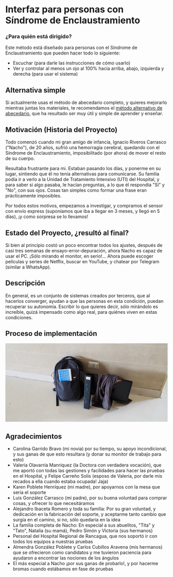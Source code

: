 # Interfaz para personas con Síndrome de Enclaustramiento

### ¿Para quién está dirigido?

Este método está diseñado para personas con el Síndrome de Enclaustramiento que pueden hacer todo lo siguiente:

- Escuchar (para darle las instrucciones de cómo usarlo)
- Ver y controlar al menos un ojo al 100% hacia arriba, abajo, izquierda y derecha (para usar el sistema)

## Alternativa simple

Si actualmente usas el método de abecedario completo, y quieres mejorarlo mientras juntas los materiales, te recomendamos el [método alternativo de abecedario](https://github.com/sebacarrasco93/enclaustramiento/blob/master/alternativo.md), que ha resultado ser muy útil y simple de aprender y enseñar.

## Motivación (Historia del Proyecto)

Todo comenzó cuando mi gran amigo de infancia, Ignacio Riveros Carrasco ("Nacho"), de 20 años, sufrió una hemorragia cerebral, quedando con el Síndrome de Enclaustramiento, imposibilitado (por ahora) de mover el resto de su cuerpo.

Resultaba frustrante para mi. Estaban pasando los días, y ponerme en su lugar, sintiendo que él no tenía alternativas para comunicarse. Su familia podía ir a verlo a la Unidad de Tratamiento Intensivo (UTI) del Hospital, y para saber si algo pasaba, le hacían preguntas, a lo que él respondía "Sí" y "No", con sus ojos. Cosas tan simples como formar una frase eran prácticamente imposibles.

Por todos estos motivos, empezamos a investigar, y compramos el sensor con envío express (suponíamos que iba a llegar en 3 meses, y llegó en 5 días), ¡y como sorpresa se lo llevamos!

## Estado del Proyecto, ¿resultó al final?

Si bien al principio costó un poco encontrar todos los ajustes, después de casi tres semanas de ensayo-error-depuración, ahora Nacho es capaz de usar el PC. ¡Sólo mirando el monitor, en serio!... Ahora puede escoger películas y series de Netflix, buscar en YouTube, y chatear por Telegram (similar a WhatsApp).

## Descripción

En general, es un conjunto de sistemas creados por terceros, que al hacerlos converger, ayudan a que las personas en esta condición, puedan recuperar su autonomía. Escribir lo que quieres decir, sólo mirándolo es increíble, quizá impensado como algo real, para quiénes viven en estas condiciones.

## Proceso de implementación

![Espera para primera prueba en Hospital](https://raw.githubusercontent.com/sebacarrasco93/enclaustramiento/master/fotos/20190109_110934.jpg)

## Agradecimientos

- Carolina Garrido Bravo (mi novia) por su tiempo, su apoyo incondicional, y sus ganas de que esto resultara (y donar su monitor de trabajo para esto)
- Valeria Olavarría Manríquez (la Doctora con verdadera vocación), que me aportó con todas las gestiones y facilidades para hacer las pruebas en el Hospital, y Felipe Carreño Solis (esposo de Valeria, por darle mis recados a ella cuando estaba ocupada! Jaja)
- Karen Poblete Henríquez (mi madre), por apoyarnos con la mesa que sería el soporte
- Luis González Carrasco (mi padre), por su buena voluntad para comprar cosas, y ofrecer lo que necesitáramos
- Alejandro Ibaceta Romero y toda su familia: Por su gran voluntad, y dedicación en la fabricación del soporte, y aceptarme tanto cambio que surgía en el camino, si no, sólo quedaría en la idea
- La familia completa de Nacho: En especial a sus abuelitos, "Tita" y "Tato", Natalia (su mamá), Pedro Simón y Victoria (sus hermanos)
- Personal del Hospital Regional de Rancagua, que nos soportó ir con todos los equipos a nuestras pruebas
- Almendra González Poblete y Carlos Cubillos Aravena (mis hermanos) que se ofrecieron como candidatos y me tuvieron paciencia para ayudaron a encontrar las nociones de los ángulos
- El más especial a Nacho ¡por sus ganas de probarlo!, y por hacerme bromas cuando estábamos en fase de pruebas